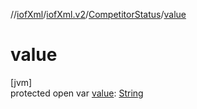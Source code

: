 //[iofXml](../../../index.md)/[iofXml.v2](../index.md)/[CompetitorStatus](index.md)/[value](value.md)

# value

[jvm]\
protected open var [value](value.md): [String](https://docs.oracle.com/javase/8/docs/api/java/lang/String.html)
